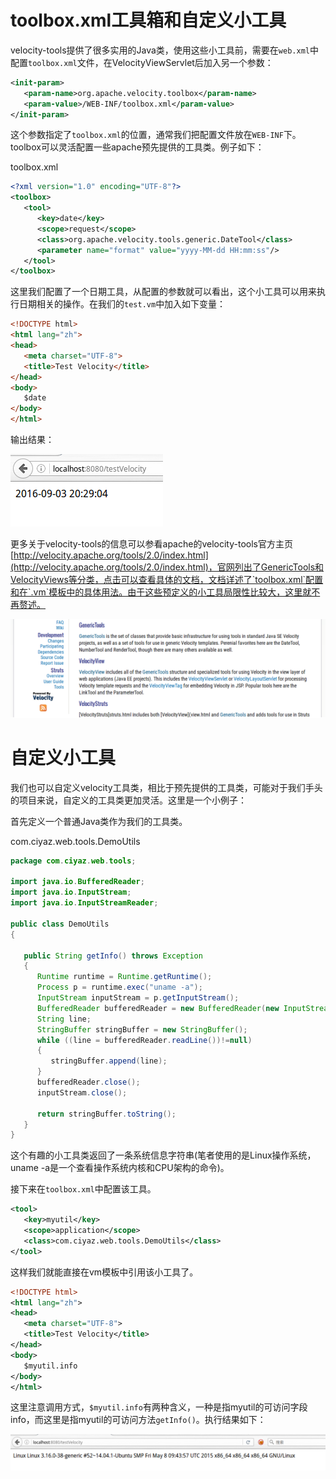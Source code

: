 # toolbox.xml工具箱和自定义小工具

velocity-tools提供了很多实用的Java类，使用这些小工具前，需要在`web.xml`中配置`toolbox.xml`文件，在VelocityViewServlet后加入另一个参数：

```xml
<init-param>
   <param-name>org.apache.velocity.toolbox</param-name>
   <param-value>/WEB-INF/toolbox.xml</param-value>
</init-param>
```

这个参数指定了`toolbox.xml`的位置，通常我们把配置文件放在`WEB-INF`下。toolbox可以灵活配置一些apache预先提供的工具类。例子如下：

toolbox.xml
```xml
<?xml version="1.0" encoding="UTF-8"?>
<toolbox>
   <tool>
      <key>date</key>
      <scope>request</scope>
      <class>org.apache.velocity.tools.generic.DateTool</class>
      <parameter name="format" value="yyyy-MM-dd HH:mm:ss"/>
   </tool>
</toolbox>
```

这里我们配置了一个日期工具，从配置的参数就可以看出，这个小工具可以用来执行日期相关的操作。在我们的`test.vm`中加入如下变量：

```html
<!DOCTYPE html>
<html lang="zh">
<head>
   <meta charset="UTF-8">
   <title>Test Velocity</title>
</head>
<body>
   $date
</body>
</html>
```

输出结果：

![](res/1.png)

更多关于velocity-tools的信息可以参看apache的velocity-tools官方主页[http://velocity.apache.org/tools/2.0/index.html](http://velocity.apache.org/tools/2.0/index.html)，官网列出了GenericTools和VelocityViews等分类，点击可以查看具体的文档，文档详述了`toolbox.xml`配置和在`.vm`模板中的具体用法。由于这些预定义的小工具局限性比较大，这里就不再赘述。

![](res/2.png)

# 自定义小工具

我们也可以自定义velocity工具类，相比于预先提供的工具类，可能对于我们手头的项目来说，自定义的工具类更加灵活。这里是一个小例子：

首先定义一个普通Java类作为我们的工具类。

com.ciyaz.web.tools.DemoUtils
```java
package com.ciyaz.web.tools;

import java.io.BufferedReader;
import java.io.InputStream;
import java.io.InputStreamReader;

public class DemoUtils
{

   public String getInfo() throws Exception
   {
      Runtime runtime = Runtime.getRuntime();
      Process p = runtime.exec("uname -a");
      InputStream inputStream = p.getInputStream();
      BufferedReader bufferedReader = new BufferedReader(new InputStreamReader(inputStream));
      String line;
      StringBuffer stringBuffer = new StringBuffer();
      while ((line = bufferedReader.readLine())!=null)
      {
         stringBuffer.append(line);
      }
      bufferedReader.close();
      inputStream.close();

      return stringBuffer.toString();
   }
}
```

这个有趣的小工具类返回了一条系统信息字符串(笔者使用的是Linux操作系统，uname -a是一个查看操作系统内核和CPU架构的命令)。

接下来在`toolbox.xml`中配置该工具。

```xml
<tool>
   <key>myutil</key>
   <scope>application</scope>
   <class>com.ciyaz.web.tools.DemoUtils</class>
</tool>
```

这样我们就能直接在vm模板中引用该小工具了。

```xml
<!DOCTYPE html>
<html lang="zh">
<head>
   <meta charset="UTF-8">
   <title>Test Velocity</title>
</head>
<body>
   $myutil.info
</body>
</html>
```

这里注意调用方式，`$myutil.info`有两种含义，一种是指myutil的可访问字段info，而这里是指myutil的可访问方法`getInfo()`。执行结果如下：

![](res/3.png)

